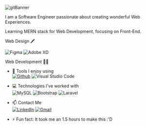 ![gitBanner](https://user-images.githubusercontent.com/56760471/162610821-97fc7d6f-ff51-493c-80c8-4d5e983bd80a.png)

I am a Software Engineer passionate about creating wonderful Web Experiences. 

Learning MERN stack for Web Development, focusing on Front-End.

Web Design 🖍

![Figma](https://img.shields.io/badge/Figma-F24E1E?style=for-the-badge&logo=figma&logoColor)     ![Adobe XD](https://img.shields.io/badge/Adobe%20XD-470137?style=for-the-badge&logo=Adobe%20XD&logoColor=#FF61F6)


Web Development 👩‍💻 

- 🔧 Tools I enjoy using\
     [![Github](https://img.shields.io/badge/GitHub-100000?style=for-the-badge&logo=github&logoColor=white)](https://github.com/AroobaSiddiqi)   ![Visual Studio Code](https://img.shields.io/badge/Visual_Studio_Code-0078D4?style=for-the-badge&logo=visual%20studio%20code&logoColor=white)
     
- 💻 Technologies I've worked with\
     ![MySQL](https://img.shields.io/badge/MySQL-005C84?style=for-the-badge&logo=mysql&logoColor=white)   ![Bootstrap](https://img.shields.io/badge/Bootstrap-563D7C?style=for-the-badge&logo=bootstrap&logoColor=white)   ![Laravel](https://img.shields.io/badge/Laravel-FF2D20?style=for-the-badge&logo=laravel&logoColor=white)
<!--      ![CMake](https://img.shields.io/badge/CMake-064F8C?style=for-the-badge&logo=cmake&logoColor=white)    -->
     
     
- 📫 Contact Me\
     [![LinkedIn](https://img.shields.io/badge/LinkedIn-0077B5?style=for-the-badge&logo=linkedin&logoColor=white)](https://www.linkedin.com/in/arooba-siddiqi/) [![Gmail](https://img.shields.io/badge/Gmail-D14836?style=for-the-badge&logo=gmail&logoColor=white)](mailto:aroobasiddiqi01@gmail.com)
     
- ⚡ Fun fact: It took me an 1.5 hours to make this :'D
